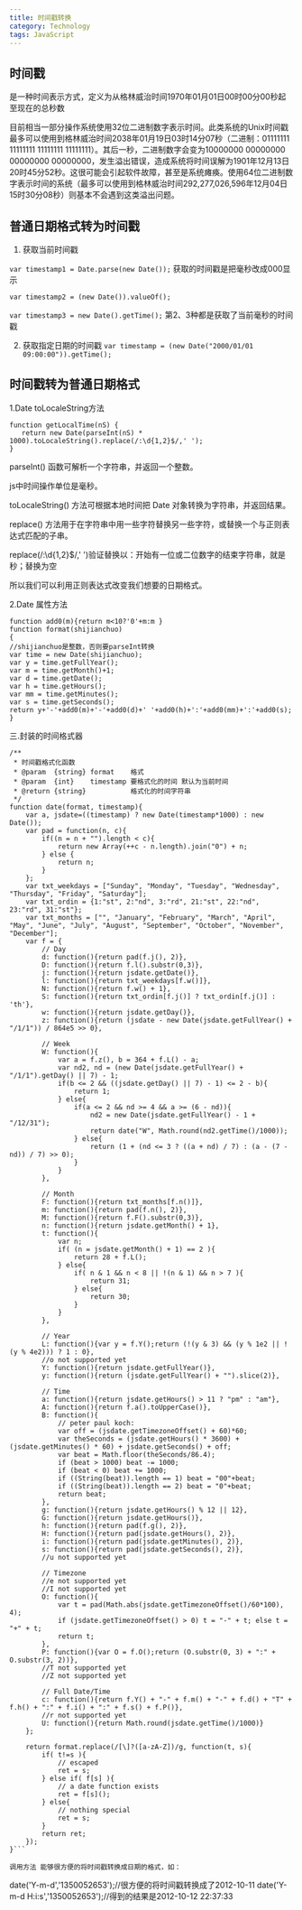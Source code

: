 ```yaml
---
title: 时间戳转换
category: Technology
tags: JavaScript
---
```


## 时间戳

是一种时间表示方式，定义为从格林威治时间1970年01月01日00时00分00秒起至现在的总秒数

目前相当一部分操作系统使用32位二进制数字表示时间。此类系统的Unix时间戳最多可以使用到格林威治时间2038年01月19日03时14分07秒（二进制：01111111 11111111 11111111 11111111）。其后一秒，二进制数字会变为10000000 00000000 00000000 00000000，发生溢出错误，造成系统将时间误解为1901年12月13日20时45分52秒。这很可能会引起软件故障，甚至是系统瘫痪。使用64位二进制数字表示时间的系统（最多可以使用到格林威治时间292,277,026,596年12月04日15时30分08秒）则基本不会遇到这类溢出问题。

## 普通日期格式转为时间戳

1. 获取当前时间戳

`var timestamp1 = Date.parse(new Date());`
获取的时间戳是把毫秒改成000显示

`var timestamp2 = (new Date()).valueOf();`

`var timestamp3 = new Date().getTime();`
第2、3种都是获取了当前毫秒的时间戳

2. 获取指定日期的时间戳
`var timestamp = (new Date("2000/01/01 09:00:00")).getTime();`


## 时间戳转为普通日期格式

1.Date toLocaleString方法

```
function getLocalTime(nS) {     
   return new Date(parseInt(nS) * 1000).toLocaleString().replace(/:\d{1,2}$/,' ');     
}
```

parseInt() 函数可解析一个字符串，并返回一个整数。

js中时间操作单位是毫秒。

toLocaleString() 方法可根据本地时间把 Date 对象转换为字符串，并返回结果。

replace() 方法用于在字符串中用一些字符替换另一些字符，或替换一个与正则表达式匹配的子串。

replace(/:\d{1,2}$/,' ')验证替换以：开始有一位或二位数字的结束字符串，就是秒；替换为空

所以我们可以利用正则表达式改变我们想要的日期格式。

2.Date 属性方法

```
function add0(m){return m<10?'0'+m:m }
function format(shijianchuo)
{
//shijianchuo是整数，否则要parseInt转换
var time = new Date(shijianchuo);
var y = time.getFullYear();
var m = time.getMonth()+1;
var d = time.getDate();
var h = time.getHours();
var mm = time.getMinutes();
var s = time.getSeconds();
return y+'-'+add0(m)+'-'+add0(d)+' '+add0(h)+':'+add0(mm)+':'+add0(s);
}
```

三.封装的时间格式器
```
/** 
 * 时间戳格式化函数 
 * @param  {string} format    格式 
 * @param  {int}    timestamp 要格式化的时间 默认为当前时间 
 * @return {string}           格式化的时间字符串 
 */
function date(format, timestamp){  
    var a, jsdate=((timestamp) ? new Date(timestamp*1000) : new Date()); 
    var pad = function(n, c){ 
        if((n = n + "").length < c){ 
            return new Array(++c - n.length).join("0") + n; 
        } else { 
            return n; 
        } 
    }; 
    var txt_weekdays = ["Sunday", "Monday", "Tuesday", "Wednesday", "Thursday", "Friday", "Saturday"]; 
    var txt_ordin = {1:"st", 2:"nd", 3:"rd", 21:"st", 22:"nd", 23:"rd", 31:"st"}; 
    var txt_months = ["", "January", "February", "March", "April", "May", "June", "July", "August", "September", "October", "November", "December"];  
    var f = { 
        // Day 
        d: function(){return pad(f.j(), 2)}, 
        D: function(){return f.l().substr(0,3)}, 
        j: function(){return jsdate.getDate()}, 
        l: function(){return txt_weekdays[f.w()]}, 
        N: function(){return f.w() + 1}, 
        S: function(){return txt_ordin[f.j()] ? txt_ordin[f.j()] : 'th'}, 
        w: function(){return jsdate.getDay()}, 
        z: function(){return (jsdate - new Date(jsdate.getFullYear() + "/1/1")) / 864e5 >> 0}, 
        
        // Week 
        W: function(){ 
            var a = f.z(), b = 364 + f.L() - a; 
            var nd2, nd = (new Date(jsdate.getFullYear() + "/1/1").getDay() || 7) - 1; 
            if(b <= 2 && ((jsdate.getDay() || 7) - 1) <= 2 - b){ 
                return 1; 
            } else{ 
                if(a <= 2 && nd >= 4 && a >= (6 - nd)){ 
                    nd2 = new Date(jsdate.getFullYear() - 1 + "/12/31"); 
                    return date("W", Math.round(nd2.getTime()/1000)); 
                } else{ 
                    return (1 + (nd <= 3 ? ((a + nd) / 7) : (a - (7 - nd)) / 7) >> 0); 
                } 
            } 
        }, 
        
        // Month 
        F: function(){return txt_months[f.n()]}, 
        m: function(){return pad(f.n(), 2)}, 
        M: function(){return f.F().substr(0,3)}, 
        n: function(){return jsdate.getMonth() + 1}, 
        t: function(){ 
            var n; 
            if( (n = jsdate.getMonth() + 1) == 2 ){ 
                return 28 + f.L(); 
            } else{ 
                if( n & 1 && n < 8 || !(n & 1) && n > 7 ){ 
                    return 31; 
                } else{ 
                    return 30; 
                } 
            } 
        }, 
        
        // Year 
        L: function(){var y = f.Y();return (!(y & 3) && (y % 1e2 || !(y % 4e2))) ? 1 : 0}, 
        //o not supported yet 
        Y: function(){return jsdate.getFullYear()}, 
        y: function(){return (jsdate.getFullYear() + "").slice(2)}, 
        
        // Time 
        a: function(){return jsdate.getHours() > 11 ? "pm" : "am"}, 
        A: function(){return f.a().toUpperCase()}, 
        B: function(){ 
            // peter paul koch: 
            var off = (jsdate.getTimezoneOffset() + 60)*60; 
            var theSeconds = (jsdate.getHours() * 3600) + (jsdate.getMinutes() * 60) + jsdate.getSeconds() + off; 
            var beat = Math.floor(theSeconds/86.4); 
            if (beat > 1000) beat -= 1000; 
            if (beat < 0) beat += 1000; 
            if ((String(beat)).length == 1) beat = "00"+beat; 
            if ((String(beat)).length == 2) beat = "0"+beat; 
            return beat; 
        }, 
        g: function(){return jsdate.getHours() % 12 || 12}, 
        G: function(){return jsdate.getHours()}, 
        h: function(){return pad(f.g(), 2)}, 
        H: function(){return pad(jsdate.getHours(), 2)}, 
        i: function(){return pad(jsdate.getMinutes(), 2)}, 
        s: function(){return pad(jsdate.getSeconds(), 2)}, 
        //u not supported yet 
        
        // Timezone 
        //e not supported yet 
        //I not supported yet 
        O: function(){ 
            var t = pad(Math.abs(jsdate.getTimezoneOffset()/60*100), 4); 
            if (jsdate.getTimezoneOffset() > 0) t = "-" + t; else t = "+" + t; 
            return t; 
        }, 
        P: function(){var O = f.O();return (O.substr(0, 3) + ":" + O.substr(3, 2))}, 
        //T not supported yet 
        //Z not supported yet 
        
        // Full Date/Time 
        c: function(){return f.Y() + "-" + f.m() + "-" + f.d() + "T" + f.h() + ":" + f.i() + ":" + f.s() + f.P()}, 
        //r not supported yet 
        U: function(){return Math.round(jsdate.getTime()/1000)} 
    }; 
        
    return format.replace(/[\]?([a-zA-Z])/g, function(t, s){ 
        if( t!=s ){ 
            // escaped 
            ret = s; 
        } else if( f[s] ){ 
            // a date function exists 
            ret = f[s](); 
        } else{ 
            // nothing special 
            ret = s; 
        } 
        return ret; 
    }); 
}```

调用方法 能够很方便的将时间戳转换成日期的格式，如：

```
date('Y-m-d','1350052653');//很方便的将时间戳转换成了2012-10-11 
date('Y-m-d H:i:s','1350052653');//得到的结果是2012-10-12 22:37:33
```
